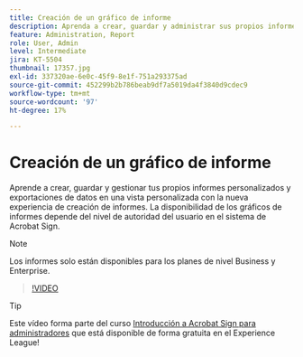 ```yaml
---
title: Creación de un gráfico de informe
description: Aprenda a crear, guardar y administrar sus propios informes personalizados y exportaciones de datos
feature: Administration, Report
role: User, Admin
level: Intermediate
jira: KT-5504
thumbnail: 17357.jpg
exl-id: 337320ae-6e0c-45f9-8e1f-751a293375ad
source-git-commit: 452299b2b786beab9df7a5019da4f3840d9cdec9
workflow-type: tm+mt
source-wordcount: '97'
ht-degree: 17%

---
```


# Creación de un gráfico de informe

Aprende a crear, guardar y gestionar tus propios informes personalizados y exportaciones de datos en una vista personalizada con la nueva experiencia de creación de informes. La disponibilidad de los gráficos de informes depende del nivel de autoridad del usuario en el sistema de Acrobat Sign.

>[!NOTE]
>
>Los informes solo están disponibles para los planes de nivel Business y Enterprise.

>[!VIDEO](https://video.tv.adobe.com/v/33812?quality=12&learn=on&hidetitle=true)

>[!TIP]
>
>Este vídeo forma parte del curso [Introducción a Acrobat Sign para administradores](https://experienceleague.adobe.com/?recommended=Sign-A-1-2020.2) que está disponible de forma gratuita en el Experience League!
